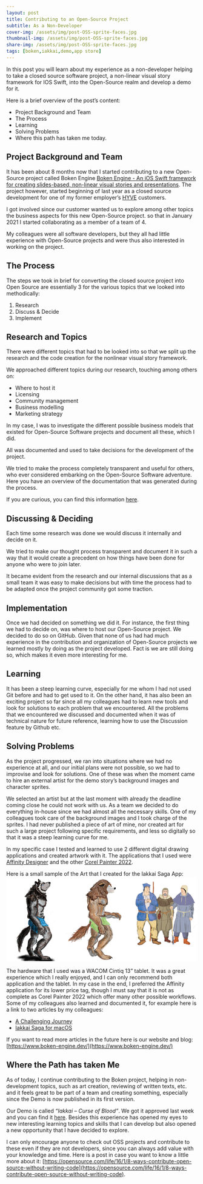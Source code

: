 ```yaml
---
layout: post
title: Contributing to an Open-Source Project
subtitle: As a Non-Developer
cover-img: /assets/img/post-OSS-sprite-faces.jpg
thumbnail-img: /assets/img/post-OSS-sprite-faces.jpg
share-img: /assets/img/post-OSS-sprite-faces.jpg
tags: [boken,iakkai,demo,app store]
---
```


In this post you will learn about my experience as a non-developer helping to take a closed source software project, a non-linear visual story framework for IOS Swift, into the Open-Source realm and develop a demo for it. 

Here is a brief overview of the post’s content:
* Project Background and Team 
* The Process
* Learning
* Solving Problems
* Where this path has taken me today.

## Project Background and Team
It has been about 8 months now that I started contributing to a new Open-Source project called Boken Engine [Boken Engine - An iOS Swift framework for creating slides-based, non-linear visual stories and presentations](https://github.com/boken-engine/boken-engine). The project however, started beginning of last year as a closed source development for one of my former employer’s [HYVE](https://www.hyve.net/en/) customers.

I got involved since our customer wanted us to explore among other topics the business aspects for this new Open-Source project. so that in January 2021 I started collaborating as a member of a team of 4. 

My colleagues were all software developers, but they all had little experience with Open-Source projects and were thus also interested in working on the project.

## The Process
The steps we took in brief for converting the closed source project into Open Source are essentially 3 for the various topics that we looked into methodically:
1.	Research
2.	Discuss & Decide
3.	Implement

## Research and Topics
There were different topics that had to be looked into so that we split up the research and the code creation for the nonlinear visual story framework. 

We approached different topics during our research, touching among others on: 
* Where to host it
* Licensing
* Community management 
* Business modelling
* Marketing strategy 

In my case, I was to investigate the different possible business models that existed for Open-Source Software projects and document all these, which I did. 

All was documented and used to take decisions for the development of the project. 

We tried to make the process completely transparent and useful for others, who ever considered embarking on the Open-Source Software adventure. Here you have an overview of the documentation that was generated during the process.
  
If you are curious, you can find this information [here](https://github.com/boken-engine/boken-engine/tree/master/doc).

## Discussing & Deciding
Each time some research was done we would discuss it internally and decide on it.

We tried to make our thought process transparent and document it in such a way that it would create a precedent on how things have been done for anyone who were to join later.

It became evident from the research and our internal discussions that as a small team it was easy to make decisions but with time the process had to be adapted once the project community got some traction. 

## Implementation
Once we had decided on something we did it. For instance, the first thing we had to decide on, was where to host our Open-Source project. We decided to do so on GitHub. Given that none of us had had much experience in the contribution and organization of Open-Source projects we learned mostly by doing as the project developed. Fact is we are still doing so, which makes it even more interesting for me.

## Learning
It has been a steep learning curve, especially for me whom I had not used Git before and had to get used to it. On the other hand, it has also been an exciting project so far since all my colleagues had to learn new tools and look for solutions to each problem that we encountered.
All the problems that we encountered we discussed and documented when it was of technical nature for future reference, learning how to use the Discussion feature by Github etc.

## Solving Problems
As the project progressed, we ran into situations where we had no experience at all, and our initial plans were not possible, so we had to improvise and look for solutions. One of these was when the moment came to hire an external artist for the demo story’s background images and character sprites. 

We selected an artist but at the last moment with already the deadline coming close he could not work with us. As a team we decided to do everything in-house since we had almost all the necessary skills. One of my colleagues took care of the background images and I took charge of the sprites. I had never published a piece of art of mine, nor created art for such a large project following specific requirements, and less so digitally so that it was a steep learning curve for me.

In my specific case I tested and learned to use 2 different digital drawing applications and created artwork with it. The applications that I used were [Affinity Designer](https://affinity.serif.com/es/) and the other [Corel Painter 2022](https://www.painterartist.com/en/product/painter/?sourceid=ptr2022-xx-ppc_brkws&x-vehicle=ppc_brkws&trial=big&gclid=Cj0KCQjwvO2IBhCzARIsALw3ASpWjLuJtJRBQShzjV1uHHgrA9xFzTPNNYCF6nzAeen0lCqHNKF_MHcaAtszEALw_wcB). 

Here is a small sample of the Art that I created for the Iakkai Saga App:
![Sample Sprites](/assets/img/Sprites-03.png)

The hardware that I used was a WACOM Cintiq 13” tablet. It was a great experience which I really enjoyed, and I can only recommend both application and the tablet. In my case in the end, I preferred the Affinity application for its lower price tag, though I must say that it is not as complete as Corel Painter 2022 which offer many other possible workflows.
Some of my colleagues also learned and documented it, for example here is a link to two articles by my colleagues: 
* [A Challenging Journey](https://www.boken-engine.dev/2021-06-28-a-challenging-journey/)
* [Iakkai Saga for macOS](https://www.boken-engine.dev/2021-08-17-Iaaki-Saga-for-macOS/)

If you want to read more  articles in the future here is our website and blog: [https://www.boken-engine.dev/](https://www.boken-engine.dev/)

## Where the Path has taken Me
As of today, I continue contributing to the Boken project, helping in non-development topics, such as art creation, reviewing of written texts, etc. and it feels great to be part of a team and creating something, especially since the Demo is now published in its first version. 

Our Demo is called *“Iakkai – Curse of Blood”*. We got it approved last week and you can find it [here](https://apps.apple.com/app/id1580924283#?platform=ipad).
Besides this experience has opened my eyes to new interesting learning topics and skills that I can develop but also opened a new opportunity that I have decided to explore.

I can only encourage anyone to check out OSS projects and contribute to these even if they are not developers, since you can always add value with your knowledge and time. Here is a post in case you want to know a little more about it: [https://opensource.com/life/16/1/8-ways-contribute-open-source-without-writing-code](https://opensource.com/life/16/1/8-ways-contribute-open-source-without-writing-code).
